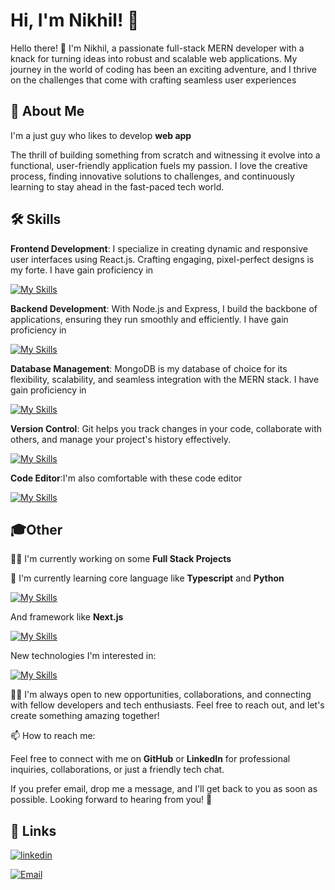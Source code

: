 
# Hi, I'm Nikhil! 👋

Hello there! 👋 I'm Nikhil, a passionate full-stack MERN developer with a knack for turning ideas into robust and scalable web applications. My journey in the world of coding has been an exciting adventure, and I thrive on the challenges that come with crafting seamless user experiences
## 🌟 About Me
I'm a just guy who likes to develop **web app**

The thrill of building something from scratch and witnessing it evolve into a functional, user-friendly application fuels my passion. I love the creative process, finding innovative solutions to challenges, and continuously learning to stay ahead in the fast-paced tech world.
## 🛠 Skills
 **Frontend Development**: I specialize in creating dynamic and responsive user interfaces using React.js. Crafting engaging, pixel-perfect designs is my forte.
I have gain proficiency in

 [![My Skills](https://skillicons.dev/icons?i=html,css,bootstrap,tailwind,js,react,redux,figma&perline=4)](https://skillicons.dev) 


**Backend Development**: With Node.js and Express, I build the backbone of applications, ensuring they run smoothly and efficiently.
I have gain proficiency in 

[![My Skills](https://skillicons.dev/icons?i=express,nodejs&theme=dark)](https://skillicons.dev) 

**Database Management**: MongoDB is my database of choice for its flexibility, scalability, and seamless integration with the MERN stack.
I have gain proficiency in 

[![My Skills](https://skillicons.dev/icons?i=mongodb,mysql&theme=dark)](https://skillicons.dev) 

**Version Control**: Git helps you track changes in your code, collaborate with others, and manage your project's history effectively.

[![My Skills](https://skillicons.dev/icons?i=git,github&theme=dark)](https://skillicons.dev)

**Code Editor**:I'm also comfortable with these code editor 

[![My Skills](https://skillicons.dev/icons?i=vscode,replit,codepen&theme=dark)](https://skillicons.dev)
## 🎓Other 
👩‍💻 I'm currently working on some **Full Stack Projects** 

🧠 I'm currently learning core language like **Typescript** and **Python**

[![My Skills](https://skillicons.dev/icons?i=typescript,python)](https://skillicons.dev) 

And framework like **Next.js** 

[![My Skills](https://skillicons.dev/icons?i=next,native)](https://skillicons.dev) 

New technologies I'm interested in:

[![My Skills](https://skillicons.dev/icons?i=materialui,aws,azure,vercel,netlify,githubactions,django,sqlite,kotlin,swift,docker,angular,vue,threejs,sentry&perline=5)](https://skillicons.dev)


👯‍♀️ I'm always open to new opportunities, collaborations, and connecting with fellow developers and tech enthusiasts. Feel free to reach out, and let's create something amazing together!

📫 How to reach me: 

Feel free to connect with me on **GitHub** or **LinkedIn** for professional inquiries, collaborations, or just a friendly tech chat. 

If you prefer email, drop me a message, and I'll get back to you as soon as possible. Looking forward to hearing from you! 🚀




## 🔗 Links

[![linkedin](https://img.shields.io/badge/nikhil-1a943b269/?style=for-the-badge&logo=linkedin&logoColor=darkblue)](https://www.linkedin.com/)

[![Email](https://img.shields.io/badge/Email-YourEmail-blue?style=flat-square&logo=gmail)](mailto:nickharmalkar18@gmail.com)



